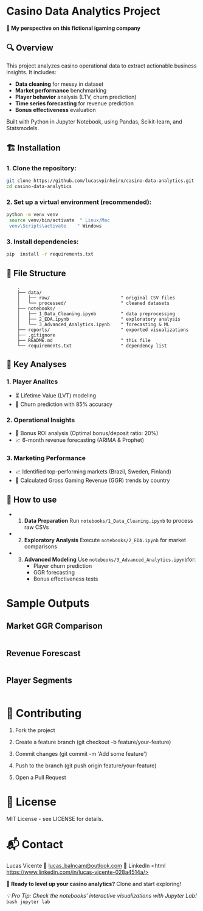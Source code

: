 # Casino Data Analytics Project

**👀 My perspective on this fictional igaming company**

## 🔍 Overview

This project analyzes casino operational data to extract actionable business insights. It includes:

- **Data cleaning** for messy in dataset
- **Market performance** benchmarking
- **Player behavior** analysis (LTV, churn prediction)
- **Time series forecasting** for revenue prediction
- **Bonus effectiveness** evaluation

Built with Python in Jupyter Notebook, using Pandas, Scikit-learn, and Statsmodels.

## 🏗️ Installation

### 1. Clone the repository:
   ```bash
   git clone https://github.com/lucasvpinheiro/casino-data-analytics.git
   cd casino-data-analytics
   ```
### 2. Set up a virtual environment (recommended):
   ```bash
   python -m venv venv
    source venv/bin/activate  " Linux/Mac
    venv\Scripts\activate    " Windows
   ```
### 3. Install dependencies:
   ```bash
   pip  install -r requirements.txt
   ```

## 📂 File Structure

        .
        ├── data/                      
        │   ├── raw/                          " original CSV files
        │   └── processed/                    " cleaned datasets
        ├── notebooks/
        │   ├── 1_Data_Cleaning.ipynb         " data preprocessing
        │   ├── 2_EDA.ipynb                   " exploratory analysis 
        │   └── 3_Advanced_Analytics.ipynb    " forecasting & ML
        ├── reports/                          " exported visualizations
        ├── .gitignore
        ├── README.md                         " this file
        └── requirements.txt                  " dependency list

## 🔑 Key Analyses

### 1. Player Analitcs

- ⏳ Lifetime Value (LVT) modeling
- 🔁 Churn prediction with 85% accuracy
  
### 2. Operational Insights

- 🎁 Bonus ROI analysis (Optimal bonus/deposit ratio: 20%)
- 📈 6-month revenue forecasting (ARIMA & Prophet)

### 3. Marketing Performance

- 📈 Identified top-performing markets (Brazil, Sweden, Finland) <thinking about>
- 🔄 Calculated Gross Gaming Revenue (GGR) trends by country <thinking about>

## 📂 How to use

- 1. **Data Preparation**
    Run ```notebooks/1_Data_Cleaning.ipynb``` to process raw CSVs

- 2. **Exploratory Analysis**
     Execute ```notebooks/2_EDA.ipynb``` for market comparisons

- 3. **Advanced Modeling**
     Use ```notebooks/3_Advanced_Analytics.ipynb```for:
     - Player churn prediction
     - GGR forecasting
     - Bonus effectiveness tests

# Sample Outputs

## Market GGR Comparison

<image Top Markets by GGR>

## Revenue Forescast

<image GGR Forecast>

## Player Segments

<image RFM Segmentation>

# 🤝 Contributing
1. Fork the project

2. Create a feature branch (git checkout -b feature/your-feature)

3. Commit changes (git commit -m 'Add some feature')

4. Push to the branch (git push origin feature/your-feature)

5. Open a Pull Request

# 📜 License
MIT License - see LICENSE for details.

# 📬 Contact
Lucas Vicente
📧 lucas_balncam@outlook.com
🔗 LinkedIn <html https://www.linkedin.com/in/lucas-vicente-028a4514a/>

**🎲 Ready to level up your casino analytics?** Clone and start exploring!

*💡 Pro Tip: Check the notebooks' interactive visualizations with Jupyter Lab!*
    ```bash
    jupyter lab
    ```
    

